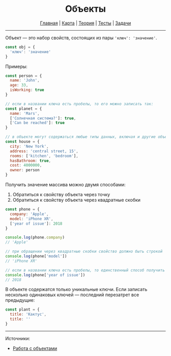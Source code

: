 <div align="center">

# Объекты

[Главная](https://github.com/dollaween/junior-roadmap/)
|
[Карта](/roadmap/README.md)
|
[Теория](/theory/README.md)
|
[Тесты](/tests/README.md)
|
[Задачи](/tasks/README.md)

</div>

---

Объект — это набор свойств, состоящих из пары `'ключ': 'значение'`.

```js
const obj = {
  'ключ': 'значение'
}
```

Примеры:
```js
const person = {
  name: 'John',
  age: 33,
  isWorking: true
}

// если в названии ключа есть пробелы, то его можно записать так:
const planet = {
  name: 'Mars',
  ['Солнечная система?']: true,
  ['Can be reached']: true
}

// в объекте могут содержаться любые типы данных, включая и другие объекты:
const house = {
  city: 'New York',
  address: 'central street, 15',
  rooms: ['kitchen', 'bedroom'],
  hasBathroom: true,
  cost: 4000000,
  owner: person
}
```

Получить значение массива можно двумя способами:
1. Обратиться к свойству объекта через точку
2. Обратиться к свойству объекта через квадратные скобки
```js
const phone = {
  company: 'Apple',
  model: 'iPhone XR',
  ['year of issue']: 2018
}

console.log(phone.company)
// 'Apple'

// при обращении через квадратные скобки свойство должно быть строкой
console.log(phone['model'])
// 'iPhone XR'

// если в названии ключа есть пробелы, то единственный способ получить значение — обращение через квадратные скобки
console.log(phone['year of issue'])
// 2018
```

В объекте содержатся только уникальные ключи. Если записать несколько одинаковых ключей — последний перезатрет все предыдущие:
```js
const plant = {
  title: 'Кактус',
  title: ''
}
```

---

Источники:
* [Работа с объектами](https://developer.mozilla.org/ru/docs/Web/JavaScript/Guide/Working_with_Objects)


